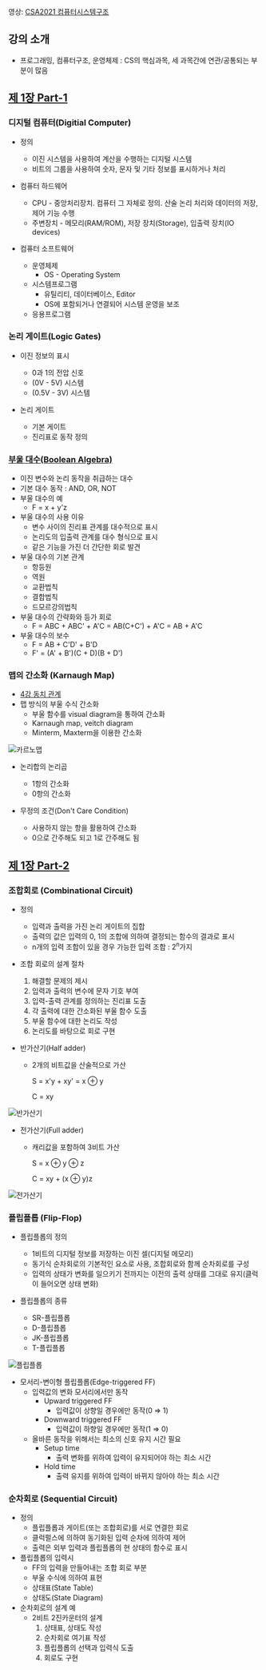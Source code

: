 영상: [CSA2021 컴퓨터시스템구조](https://www.youtube.com/playlist?list=PLc8fQ-m7b1hCHTT7VH2oo0Ng7Et096dYc)

## 강의 소개
- 프로그래밍, 컴퓨터구조, 운영체제 : CS의 핵심과목, 세 과목간에 연관/공통되는 부분이 많음

## [제 1장 Part-1](https://www.youtube.com/watch?v=SG89LOgT7Vc&list=PLc8fQ-m7b1hCHTT7VH2oo0Ng7Et096dYc&index=2)

### 디지털 컴퓨터(Digitial Computer)

- 정의 
  - 이진 시스템을 사용하여 계산을 수행하는 디지털 시스템
  - 비트의 그룹을 사용하여 숫자, 문자 및 기타 정보를 표시하거나 처리
- 컴퓨터 하드웨어
  - CPU - 중앙처리장치. 컴퓨터 그 자체로 정의. 산술 논리 처리와 데이터의 저장, 제어 기능 수행
  - 주변장치 - 메모리(RAM/ROM), 저장 장치(Storage), 입출력 장치(IO devices)


- 컴퓨터 소프트웨어
  - 운영체제
    - OS - Operating System
  - 시스템프로그램
    - 유틸리티, 데이터베이스, Editor
    - OS에 포함되거나 연결되어 시스템 운영을 보조
  - 응용프로그램

### 논리 게이트(Logic Gates)
- 이진 정보의 표시
  - 0과 1의 전압 신호
  - (0V - 5V) 시스템
  - (0.5V - 3V) 시스템

- 논리 게이트
  - 기본 게이트
  - 진리표로 동작 정의


### [부울 대수(Boolean Algebra)](/이산-수학/명제,추론,귀납,부울대수/부울-대수.md)

- 이진 변수와 논리 동작을 취급하는 대수
- 기본 대수 동작 : AND, OR, NOT
- 부울 대수의 예
  - F = x + y'z
- 부울 대수의 사용 이유
  - 변수 사이의 진리표 관계를 대수적으로 표시
  - 논리도의 입출력 관계를 대수 형식으로 표시
  - 같은 기능을 가진 더 간단한 회로 발견
- 부울 대수의 기본 관계
  - 항등원
  - 역원
  - 교환법칙
  - 결합법칙
  - 드모르강의법칙
- 부울 대수의 간략화와 등가 회로
  - F = ABC + ABC' + A'C = AB(C+C') + A'C = AB + A'C
- 부울 대수의 보수
  - F = AB + C'D' + B'D
  - F' = (A' + B')(C + D)(B + D')


### 맵의 간소화 (Karnaugh Map)
- [4강 동치 관계](/이산-수학/이산수학-기초/동치-관계.md)
- 맵 방식의 부울 수식 간소화
  - 부울 함수를 visual diagram을 통하여 간소화
  - Karnaugh map, veitch diagram
  - Minterm, Maxterm을 이용한 간소화


![카르노맵](assets/카르노맵.jpg)

- 논리합의 논리곱
  - 1항의 간소화
  - 0항의 간소화

- 무정의 조건(Don't Care Condition)
  - 사용하지 않는 항을 활용하여 간소화
  - 0으로 간주해도 되고 1로 간주해도 됨


## [제 1장 Part-2](https://www.youtube.com/watch?v=gn5z3Un_qqM&list=PLc8fQ-m7b1hCHTT7VH2oo0Ng7Et096dYc&index=3)

### 조합회로 (Combinational Circuit)
- 정의

  - 입력과 출력을 가진 논리 게이트의 집합
  - 출력의 값은 입력의 0, 1의 조합에 의하여 결정되는 함수의 결과로 표시
  - n개의 입력 조합이 있을 경우 가능한 입력 조합 : 2<sup>n</sup>가지

- 조합 회로의 설계 절차

  1. 해결할 문제의 제시
  2. 입력과 출력의 변수에 문자 기호 부여
  3. 입력-출력 관계를 정의하는 진리표 도출
  4. 각 출력에 대한 간소화된 부울 함수 도출
  5. 부울 함수에 대한 논리도 작성
  6. 논리도를 바탕으로 회로 구현

- 반가산기(Half adder)

  - 2개의 비트값을 산술적으로 가산

    S = x'y + xy' = x ⊕ y

    C = xy


![반가산기](assets/반가산기.png)

- 전가산기(Full adder)

  - 캐리값을 포함하여 3비트 가산

    S = x ⊕ y ⊕ z

    C = xy + (x ⊕ y)z


![전가산기](assets/전가산기.png)

### 플립플롭 (Flip-Flop)
- 플립플롭의 정의
  - 1비트의 디지털 정보를 저장하는 이진 셀(디지털 메모리)
  - 동기식 순차회로의 기본적인 요소로 사용, 조합회로와 함께 순차회로를 구성
  - 입력의 상태가 변화를 일으키기 전까지는 이전의 출력 상태를 그대로 유지(클럭이 들어오면 상태 변화)

- 플립플롭의 종류
  - SR-플립플롭
  - D-플립플롭
  - JK-플립플롭
  - T-플립플롭


![플립플롭](assets/플립플롭.jpg)

- 모서리-변이형 플립플롭(Edge-triggered FF)
  - 입력값의 변화 모서리에서만 동작
    - Upward triggered FF
      - 입력값이 상향일 경우에만 동작(0 ⇒ 1)
    - Downward triggered FF
      - 입력값이 하향일 경우에만 동작(1 ⇒ 0)
  - 올바른 동작을 위해서는 최소의 신호 유지 시간 필요
    - Setup time
      - 출력 변화를 위하여 입력이 유지되어야 하는 최소 시간
    - Hold time
      - 출력 유지를 위하여 입력이 바뀌지 않아야 하는 최소 시간

### 순차회로 (Sequential Circuit)
- 정의
  - 플립플롭과 게이트(또는 조합회로)를 서로 연결한 회로
  - 클럭펄스에 의하여 동기화된 입력 순차에 의하여 제어
  - 출력은 외부 입력과 플립플롭의 현 상태의 함수로 표시
- 플립플롭의 입력시
  - FF의 입력을 만들어내는 조합 회로 부분
  - 부울 수식에 의하여 표현
  - 상태표(State Table)
  - 상태도(State Diagram)
- 순차회로의 설계 예
  - 2비트 2진카운터의 설계
    1. 상태표, 상태도 작성
    2. 순차회로 여기표 작성
    3. 플립플롭의 선택과 입력식 도출
    4. 회로도 구현